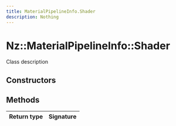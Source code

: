 ```yaml
---
title: MaterialPipelineInfo.Shader
description: Nothing
---
```


# Nz::MaterialPipelineInfo::Shader

Class description

## Constructors


## Methods

| Return type | Signature |
| ----------- | --------- |
